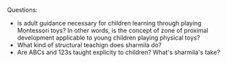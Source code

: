 Questions:
- is adult guidance necessary for children learning through playing Montessori toys? In other words, is the concept of zone of proximal development applicable to young children playing physical toys?
- What kind of structural teachign does sharmila do? 
- Are ABCs and 123s taught explicity to children? What's sharmila's take?
